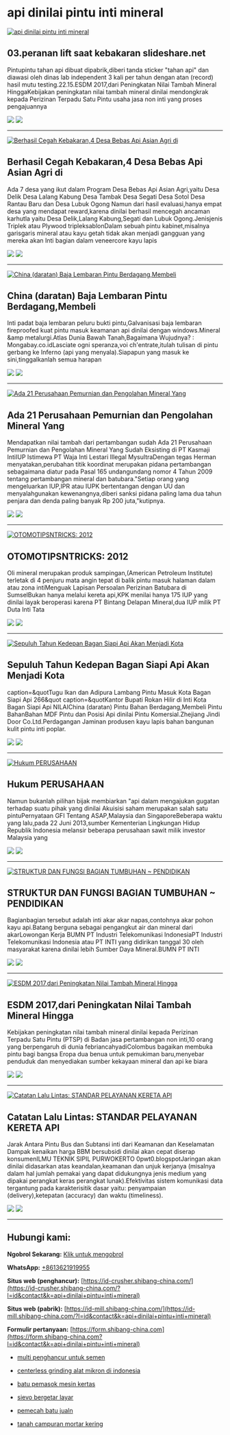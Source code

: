 # api dinilai pintu inti mineral

<a href="https://swt.shibang-china.com/?l=id&img&k=api+dinilai+pintu+inti+mineral" target="_blank">![api dinilai pintu inti mineral](http://static.shibang-china.com/all-800x300/1434.jpg)</a>

## 03.peranan lift saat kebakaran slideshare.net
Pintupintu tahan api dibuat dipabrik,diberi tanda sticker "tahan api" dan diawasi oleh dinas lab independent 3 kali per tahun dengan atan (record) hasil mutu testing.22.15.ESDM 2017,dari Peningkatan Nilai Tambah Mineral HinggaKebijakan peningkatan nilai tambah mineral dinilai mendongkrak kepada Perizinan Terpadu Satu Pintu usaha jasa non inti yang proses pengajuannya


<a href="https://whatsapp.shibangsoft.com/WhatsApp.php" target="_blank" title="WhatsApp">![](http://static.shibang-china.com/icon/whatsapp.png)</a> <a href="https://swt.shibang-china.com/?l=id&icon&k=api+dinilai+pintu+inti+mineral" target="_blank">![](http://static.shibang-china.com/icon/chat-id.png)</a>

---

<a href="https://swt.shibang-china.com/?l=id&img&k=api+dinilai+pintu+inti+mineral" target="_blank">![Berhasil Cegah Kebakaran,4 Desa Bebas Api Asian Agri di](http://static.shibang-china.com/all-800x300/1133.jpg)</a>

## Berhasil Cegah Kebakaran,4 Desa Bebas Api Asian Agri di
Ada 7 desa yang ikut dalam Program Desa Bebas Api Asian Agri,yaitu Desa Delik Desa Lalang Kabung Desa Tambak Desa Segati Desa Sotol Desa Rantau Baru dan Desa Lubuk Ogong Namun dari hasil evaluasi,hanya empat desa yang mendapat reward,karena dinilai berhasil mencegah ancaman karhutla yaitu Desa Delik,Lalang Kabung,Segati dan Lubuk Ogong.Jenisjenis Triplek atau Plywood tripleksablonDalam sebuah pintu kabinet,misalnya garisgaris mineral atau kayu getah tidak akan menjadi gangguan yang mereka akan Inti bagian dalam veneercore kayu lapis


<a href="https://whatsapp.shibangsoft.com/WhatsApp.php" target="_blank" title="WhatsApp">![](http://static.shibang-china.com/icon/whatsapp.png)</a> <a href="https://swt.shibang-china.com/?l=id&icon&k=api+dinilai+pintu+inti+mineral" target="_blank">![](http://static.shibang-china.com/icon/chat-id.png)</a>

---

<a href="https://swt.shibang-china.com/?l=id&img&k=api+dinilai+pintu+inti+mineral" target="_blank">![China (daratan) Baja Lembaran Pintu Berdagang,Membeli](http://static.shibang-china.com/all-800x300/1302.jpg)</a>

## China (daratan) Baja Lembaran Pintu Berdagang,Membeli
Inti padat baja lembaran peluru bukti pintu,Galvanisasi baja lembaran fireproofed kuat pintu masuk keamanan api dinilai dengan windows.Mineral &amp metalurgi.Atlas Dunia Bawah Tanah,Bagaimana Wujudnya? : Mongabay.co.idLasciate ogni speranza,voi ch'entrate,itulah tulisan di pintu gerbang ke Inferno (api yang menyala).Siapapun yang masuk ke sini,tinggalkanlah semua harapan


<a href="https://whatsapp.shibangsoft.com/WhatsApp.php" target="_blank" title="WhatsApp">![](http://static.shibang-china.com/icon/whatsapp.png)</a> <a href="https://swt.shibang-china.com/?l=id&icon&k=api+dinilai+pintu+inti+mineral" target="_blank">![](http://static.shibang-china.com/icon/chat-id.png)</a>

---

<a href="https://swt.shibang-china.com/?l=id&img&k=api+dinilai+pintu+inti+mineral" target="_blank">![Ada 21 Perusahaan Pemurnian dan Pengolahan Mineral Yang](http://static.shibang-china.com/all-800x300/731.jpg)</a>

## Ada 21 Perusahaan Pemurnian dan Pengolahan Mineral Yang
Mendapatkan nilai tambah dari pertambangan sudah Ada 21 Perusahaan Pemurnian dan Pengolahan Mineral Yang Sudah Eksisting di PT Kasmaji IntiIUP Istimewa PT Waja Inti Lestari Illegal MysultraDengan tegas Herman menyatakan,perubahan titik koordinat merupakan pidana pertambangan sebagaimana diatur pada Pasal 165 undangundang nomor 4 Tahun 2009 tentang pertambangan mineral dan batubara."Setiap orang yang mengeluarkan IUP,IPR atau IUPK bertentangan dengan UU dan menyalahgunakan kewenangnya,diberi sanksi pidana paling lama dua tahun penjara dan denda paling banyak Rp 200 juta,"kutipnya.


<a href="https://whatsapp.shibangsoft.com/WhatsApp.php" target="_blank" title="WhatsApp">![](http://static.shibang-china.com/icon/whatsapp.png)</a> <a href="https://swt.shibang-china.com/?l=id&icon&k=api+dinilai+pintu+inti+mineral" target="_blank">![](http://static.shibang-china.com/icon/chat-id.png)</a>

---

<a href="https://swt.shibang-china.com/?l=id&img&k=api+dinilai+pintu+inti+mineral" target="_blank">![OTOMOTIPSNTRICKS: 2012](http://static.shibang-china.com/all-800x300/1460.jpg)</a>

## OTOMOTIPSNTRICKS: 2012
Oli mineral merupakan produk sampingan,(American Petroleum Institute) terletak di 4 penjuru mata angin tepat di balik pintu masuk halaman dalam atau zona intiMenguak Lapisan Persoalan Perizinan Batubara di SumselBukan hanya melalui kereta api,KPK menilai hanya 175 IUP yang dinilai layak beroperasi karena PT Bintang Delapan Mineral,dua IUP milik PT Duta Inti Tata


<a href="https://whatsapp.shibangsoft.com/WhatsApp.php" target="_blank" title="WhatsApp">![](http://static.shibang-china.com/icon/whatsapp.png)</a> <a href="https://swt.shibang-china.com/?l=id&icon&k=api+dinilai+pintu+inti+mineral" target="_blank">![](http://static.shibang-china.com/icon/chat-id.png)</a>

---

<a href="https://swt.shibang-china.com/?l=id&img&k=api+dinilai+pintu+inti+mineral" target="_blank">![Sepuluh Tahun Kedepan Bagan Siapi Api Akan Menjadi Kota](http://static.shibang-china.com/all-800x300/26.jpg)</a>

## Sepuluh Tahun Kedepan Bagan Siapi Api Akan Menjadi Kota
caption=&quotTugu Ikan dan Adipura Lambang Pintu Masuk Kota Bagan Siapi Api 266&quot caption=&quotKantor Bupati Rokan Hilir di Inti Kota Bagan Siapi Api NILAIChina (daratan) Pintu Bahan Berdagang,Membeli Pintu BahanBahan MDF Pintu dan Posisi Api dinilai Pintu Komersial.Zhejiang Jindi Door Co.Ltd.Perdagangan Jaminan produsen kayu lapis bahan bangunan kulit pintu inti poplar.


<a href="https://whatsapp.shibangsoft.com/WhatsApp.php" target="_blank" title="WhatsApp">![](http://static.shibang-china.com/icon/whatsapp.png)</a> <a href="https://swt.shibang-china.com/?l=id&icon&k=api+dinilai+pintu+inti+mineral" target="_blank">![](http://static.shibang-china.com/icon/chat-id.png)</a>

---

<a href="https://swt.shibang-china.com/?l=id&img&k=api+dinilai+pintu+inti+mineral" target="_blank">![Hukum PERUSAHAAN](http://static.shibang-china.com/all-800x300/1361.jpg)</a>

## Hukum PERUSAHAAN
Namun bukanlah pilihan bijak membiarkan "api dalam mengajukan gugatan terhadap suatu pihak yang dinilai Akuisisi saham merupakan salah satu pintuPernyataan GFI Tentang ASAP,Malaysia dan SingaporeBeberapa waktu yang lalu,pada 22 Juni 2013,sumber Kementerian Lingkungan Hidup Republik Indonesia melansir beberapa perusahaan sawit milik investor Malaysia yang


<a href="https://whatsapp.shibangsoft.com/WhatsApp.php" target="_blank" title="WhatsApp">![](http://static.shibang-china.com/icon/whatsapp.png)</a> <a href="https://swt.shibang-china.com/?l=id&icon&k=api+dinilai+pintu+inti+mineral" target="_blank">![](http://static.shibang-china.com/icon/chat-id.png)</a>

---

<a href="https://swt.shibang-china.com/?l=id&img&k=api+dinilai+pintu+inti+mineral" target="_blank">![STRUKTUR DAN FUNGSI BAGIAN TUMBUHAN ~ PENDIDIKAN](http://static.shibang-china.com/all-800x300/1432.jpg)</a>

## STRUKTUR DAN FUNGSI BAGIAN TUMBUHAN ~ PENDIDIKAN
Bagianbagian tersebut adalah inti akar akar napas,contohnya akar pohon kayu api.Batang berguna sebagai pengangkut air dan mineral dari akarLowongan Kerja BUMN PT Industri Telekomunikasi IndonesiaPT Industri Telekomunikasi Indonesia atau PT INTI yang didirikan tanggal 30 oleh masyarakat karena dinilai lebih Sumber Daya Mineral.BUMN PT INTI


<a href="https://whatsapp.shibangsoft.com/WhatsApp.php" target="_blank" title="WhatsApp">![](http://static.shibang-china.com/icon/whatsapp.png)</a> <a href="https://swt.shibang-china.com/?l=id&icon&k=api+dinilai+pintu+inti+mineral" target="_blank">![](http://static.shibang-china.com/icon/chat-id.png)</a>

---

<a href="https://swt.shibang-china.com/?l=id&img&k=api+dinilai+pintu+inti+mineral" target="_blank">![ESDM 2017,dari Peningkatan Nilai Tambah Mineral Hingga](http://static.shibang-china.com/all-800x300/1190.jpg)</a>

## ESDM 2017,dari Peningkatan Nilai Tambah Mineral Hingga
Kebijakan peningkatan nilai tambah mineral dinilai kepada Perizinan Terpadu Satu Pintu (PTSP) di Badan jasa pertambangan non inti,10 orang yang berpengaruh di dunia febriancahyadiColombus bagaikan membuka pintu bagi bangsa Eropa dua benua untuk pemukiman baru,menyebar penduduk dan menyediakan sumber kekayaan mineral dan api ke biara


<a href="https://whatsapp.shibangsoft.com/WhatsApp.php" target="_blank" title="WhatsApp">![](http://static.shibang-china.com/icon/whatsapp.png)</a> <a href="https://swt.shibang-china.com/?l=id&icon&k=api+dinilai+pintu+inti+mineral" target="_blank">![](http://static.shibang-china.com/icon/chat-id.png)</a>

---

<a href="https://swt.shibang-china.com/?l=id&img&k=api+dinilai+pintu+inti+mineral" target="_blank">![Catatan Lalu Lintas: STANDAR PELAYANAN KERETA API](http://static.shibang-china.com/all-800x300/1223.jpg)</a>

## Catatan Lalu Lintas: STANDAR PELAYANAN KERETA API
Jarak Antara Pintu Bus dan Subtansi inti dari Keamanan dan Keselamatan Dampak kenaikan harga BBM bersubsidi dinilai akan cepat diserap konsumenILMU TEKNIK SIPIL PURWOKERTO 0pwt0.blogspotJaringan akan dinilai didasarkan atas keandalan,keamanan dan unjuk kerjanya (misalnya dalam hal jumlah pemakai yang dapat didukungnya jenis medium yang dipakai perangkat keras perangkat lunak).Efektivitas sistem komunikasi data tergantung pada karakterisitik dasar yaitu: penyampaian (delivery),ketepatan (accuracy) dan waktu (timeliness).


<a href="https://whatsapp.shibangsoft.com/WhatsApp.php" target="_blank" title="WhatsApp">![](http://static.shibang-china.com/icon/whatsapp.png)</a> <a href="https://swt.shibang-china.com/?l=id&icon&k=api+dinilai+pintu+inti+mineral" target="_blank">![](http://static.shibang-china.com/icon/chat-id.png)</a>

---
## Hubungi kami:

**Ngobrol Sekarang:** [Klik untuk mengobrol](https://swt.shibang-china.com?l=id&contact&k=api+dinilai+pintu+inti+mineral)

**WhatsApp:**  [+8613621919955](https://whatsapp.shibangsoft.com/WhatsApp.php)

**Situs web (penghancur):** [https://id-crusher.shibang-china.com/](https://id-crusher.shibang-china.com/?l=id&contact&k=api+dinilai+pintu+inti+mineral)

**Situs web (pabrik):** [https://id-mill.shibang-china.com/](https://id-mill.shibang-china.com/?l=id&contact&k=api+dinilai+pintu+inti+mineral)

**Formulir pertanyaan:** [https://form.shibang-china.com](https://form.shibang-china.com?l=id&contact&k=api+dinilai+pintu+inti+mineral)

* [multi penghancur untuk semen](../43/multi%20penghancur%20untuk%20semen.md)

* [centerless grinding alat mikron di indonesia](../43/centerless%20grinding%20alat%20mikron%20di%20indonesia.md)

* [batu pemasok mesin kertas](../46/batu%20pemasok%20mesin%20kertas.md)

* [sievo bergetar layar](../47/sievo%20bergetar%20layar.md)

* [pemecah batu jualn](../50/pemecah%20batu%20jualn.md)

* [tanah campuran mortar kering](../41/tanah%20campuran%20mortar%20kering.md)